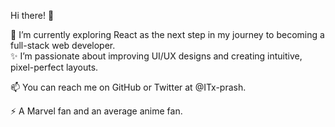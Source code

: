 Hi there! 👋  

🌱 I’m currently exploring React as the next step in my journey to becoming a full-stack web developer.  
✨ I’m passionate about improving UI/UX designs and creating intuitive, pixel-perfect layouts.  

📫 You can reach me on GitHub or Twitter at @ITx-prash.  

 ⚡ A Marvel fan and an average anime fan.
